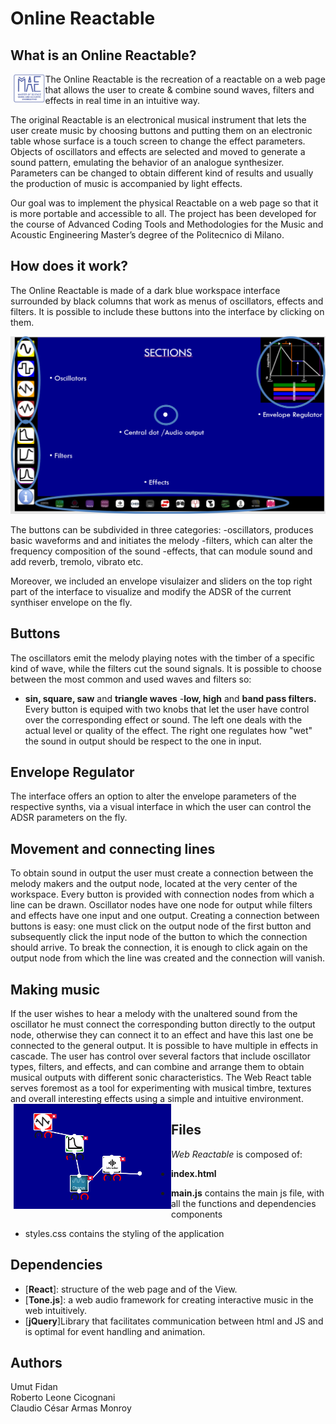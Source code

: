 # Online Reactable
## What is an Online Reactable?
<img align="left" src="readMeImages/MAE logo.png"  width="10%" style="margin-left:5px; margin-bottom:10px">
The Online Reactable is the recreation of a reactable on a web page that allows the user to create & combine sound waves, filters and effects in real time in an intuitive way. 

The original Reactable is an electronical musical instrument that lets the user create music by choosing buttons and putting them on an electronic table whose surface is a touch screen to change the effect parameters. Objects of oscillators and effects are selected and moved to generate a sound pattern, emulating the behavior of an analogue synthesizer. Parameters can be changed to obtain different kind of results and usually the production of music is accompanied by light effects. 

Our goal was to implement the physical Reactable on a web page so that it is more portable and accessible to all. The project has been developed for the course of Advanced Coding Tools and Methodologies for the Music and Acoustic Engineering Master’s degree of the Politecnico di Milano. 


## How does it work? 
The Online Reactable is made of a dark blue workspace interface surrounded by black columns that work as menus of oscillators, effects and filters. It is possible to include these buttons into the interface by clicking on them.

![Screenshot](readMeImages/interface.png)

The buttons can be subdivided in three categories: 
-oscillators, produces basic waveforms and and initiates the melody
-filters, which can alter the frequency composition of the sound
-effects, that can module sound and add reverb, tremolo, vibrato etc. 

Moreover, we included an envelope visulaizer and sliders on the top right part of the interface to visualize and modify the ADSR of the current synthiser envelope on the fly. 


## Buttons
The oscillators emit the melody playing notes with the timber of a specific kind of wave, while the filters cut the sound signals. It is possible to choose between the most common and used waves and filters so: 
- **sin, square, saw** and **triangle waves**
-**low, high** and **band pass filters.**
Every button is equiped with two knobs that let the user have control over the corresponding effect or sound.
The left one deals with the actual level or quality of the effect.
The right one regulates how "wet" the sound in output should be respect to the one in input.


## Envelope Regulator
The interface offers an option to alter the envelope parameters of the respective synths, via a visual interface in which the user can control the ADSR parameters on the fly.



## Movement and connecting lines
To obtain sound in output the user must create a connection between the melody makers and the output node, located at the very center of the workspace.
Every button is provided with connection nodes from which a line can be drawn. Oscillator nodes have one node for output while filters and effects have one input and one output. Creating a connection between buttons is easy: one must click on the output node of the first button and subsequently click the input node of the button to which the connection should arrive. To break the connection, it is enough to click again on the output node from which the line was created and the connection will vanish.


## Making music
If the user wishes to hear a melody with the unaltered sound from the oscillator he must connect the corresponding button directly to the output node, otherwise they can connect it to an effect and have this last one be connected to the general output. It is possible to have multiple in effects in cascade.
The user has control over several factors that include oscillator types, filters, and effects, and can combine and arrange them to obtain musical outputs with different sonic characteristics. The Web React table serves foremost as a tool for experimenting with musical timbre, textures and overall interesting effects using a simple and intuitive environment.
<img align="left" src="readMeImages/connections.png"  width="50%" style="margin-left:5px; margin-bottom:10px">



## Files
_Web Reactable_ is composed of:

- **index.html**
- **main.js**
contains the main js file, with all the functions and dependencies components

- styles.css contains the styling of the application


## Dependencies

- [**React**]: structure of the web page and of the View.
- [**Tone.js**]: a web audio framework for creating interactive music in the web intuitively.
- [**jQuery**]Library that facilitates communication between html and JS and is optimal for event handling and animation.

## Authors
Umut Fidan<br>
Roberto Leone Cicognani<br>
Claudio César Armas Monroy<br>
